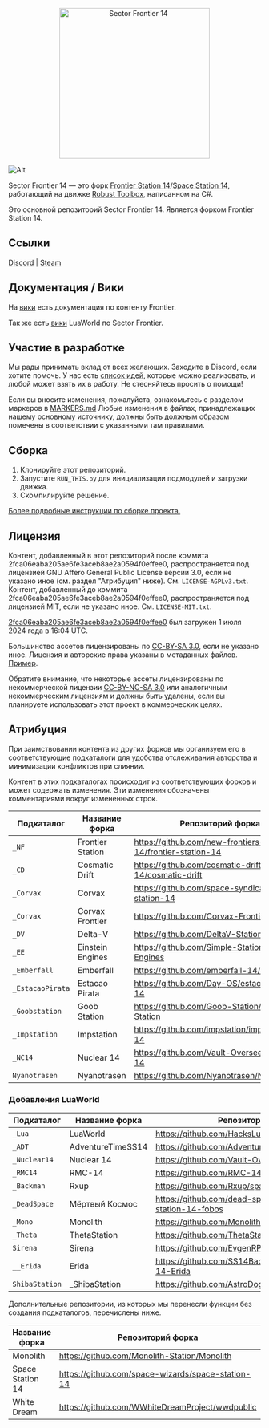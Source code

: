 <p align="center"> <img alt="Sector Frontier 14" height="300" src="https://github.com/HacksLua/sector-frontier-14/blob/master/Resources/Textures/_Lua/Logo/logogit.png?raw=true" /></p>

![Alt](https://repobeats.axiom.co/api/embed/966f78fd8296899bae8548ab217d16da5723a238.svg "Repobeats analytics image")

Sector Frontier 14 — это форк [Frontier Station 14](https://github.com/new-frontiers-14/frontier-station-14)/[Space Station 14](https://github.com/space-wizards/space-station-14), работающий на движке [Robust Toolbox](https://github.com/space-wizards/RobustToolbox), написанном на C#.

Это основной репозиторий Sector Frontier 14. Является форком Frontier Station 14.

## Ссылки

[Discord](https://discord.com/invite/3Uak8dpDpJ) | [Steam](https://store.steampowered.com/app/1255460/Space_Station_14/)

## Документация / Вики

На [вики](https://frontierstation.wiki.gg/) есть документация по контенту Frontier.

Так же есть [вики](https://wiki.luaworld.ru) LuaWorld по Sector Frontier.

## Участие в разработке

Мы рады принимать вклад от всех желающих. Заходите в Discord, если хотите помочь. У нас есть [список идей](https://discord.com/channels/1030160796401016883/1278737130411261982), которые можно реализовать, и любой может взять их в работу. Не стесняйтесь просить о помощи!

Если вы вносите изменения, пожалуйста, ознакомьтесь с разделом маркеров в [MARKERS.md](https://github.com/HacksLua/sector-frontier-14/blob/master/MARKERS.md)
Любые изменения в файлах, принадлежащих нашему основному источнику, должны быть должным образом помечены в соответствии с указанными там правилами.

## Сборка

1. Клонируйте этот репозиторий.
2. Запустите `RUN_THIS.py` для инициализации подмодулей и загрузки движка.
3. Скомпилируйте решение.

[Более подробные инструкции по сборке проекта.](https://docs.spacestation14.com/en/general-development/setup.html)

## Лицензия

Контент, добавленный в этот репозиторий после коммита 2fca06eaba205ae6fe3aceb8ae2a0594f0effee0, распространяется под лицензией GNU Affero General Public License версии 3.0, если не указано иное (см. раздел "Атрибуция" ниже). См. `LICENSE-AGPLv3.txt`.
Контент, добавленный до коммита 2fca06eaba205ae6fe3aceb8ae2a0594f0effee0, распространяется под лицензией MIT, если не указано иное. См. `LICENSE-MIT.txt`.

[2fca06eaba205ae6fe3aceb8ae2a0594f0effee0](https://github.com/new-frontiers-14/frontier-station-14/commit/2fca06eaba205ae6fe3aceb8ae2a0594f0effee0) был загружен 1 июля 2024 года в 16:04 UTC.

Большинство ассетов лицензированы по [CC-BY-SA 3.0](https://creativecommons.org/licenses/by-sa/3.0/), если не указано иное. Лицензия и авторские права указаны в метаданных файлов. [Пример](https://github.com/space-wizards/space-station-14/blob/master/Resources/Textures/Objects/Tools/crowbar.rsi/meta.json).

Обратите внимание, что некоторые ассеты лицензированы по некоммерческой лицензии [CC-BY-NC-SA 3.0](https://creativecommons.org/licenses/by-nc-sa/3.0/) или аналогичным некоммерческим лицензиям и должны быть удалены, если вы планируете использовать этот проект в коммерческих целях.

## Атрибуция

При заимствовании контента из других форков мы организуем его в соответствующие подкаталоги для удобства отслеживания авторства и минимизации конфликтов при слиянии.

Контент в этих подкаталогах происходит из соответствующих форков и может содержать изменения. Эти изменения обозначены комментариями вокруг измененных строк.

| Подкаталог | Название форка | Репозиторий форка | Лицензия |
|--------------|-----------|-----------------|---------|
| `_NF` | Frontier Station | https://github.com/new-frontiers-14/frontier-station-14 | AGPL 3.0 |
| `_CD` | Cosmatic Drift | https://github.com/cosmatic-drift-14/cosmatic-drift | MIT |
| `_Corvax` | Corvax | https://github.com/space-syndicate/space-station-14 | MIT |
| `_Corvax` | Corvax Frontier | https://github.com/Corvax-Frontier/Frontier | AGPL 3.0 |
| `_DV` | Delta-V | https://github.com/DeltaV-Station/Delta-v | AGPL 3.0 |
| `_EE` | Einstein Engines | https://github.com/Simple-Station/Einstein-Engines | AGPL 3.0 |
| `_Emberfall` | Emberfall | https://github.com/emberfall-14/emberfall | MPL 2.0 |
| `_EstacaoPirata` | Estacao Pirata | https://github.com/Day-OS/estacao-pirata-14 | AGPL 3.0 |
| `_Goobstation` | Goob Station | https://github.com/Goob-Station/Goob-Station | AGPL 3.0 |
| `_Impstation` | Impstation | https://github.com/impstation/imp-station-14 | AGPL 3.0 |
| `_NC14` | Nuclear 14 | https://github.com/Vault-Overseers/nuclear-14 | AGPL 3.0 |
| `Nyanotrasen` | Nyanotrasen | https://github.com/Nyanotrasen/Nyanotrasen | MIT |

### Добавления LuaWorld

| Подкаталог | Название форка | Репозиторий форка | Лицензия |
|--------------|-----------|-----------------|---------|
| `_Lua` | LuaWorld | https://github.com/HacksLua/sector-frontier-14 | AGPL 3.0 |
| `_ADT` | AdventureTimeSS14 | https://github.com/AdventureTimeSS14/space_station | MIT |
| `_Nuclear14` | Nuclear 14 | https://github.com/Vault-Overseers/nuclear-14 | AGPL 3.0 |
| `_RMC14` | RMC-14 | https://github.com/RMC-14/RMC-14 | MIT |
| `_Backman` | Rxup | https://github.com/Rxup/space-station-14 | AGPL 3.0 |
| `_DeadSpace` | Мёртвый Космос | https://github.com/dead-space-server/space-station-14-fobos | Custom |
| `_Mono` | Monolith | https://github.com/Monolith-Station/Monolith | AGPL 3.0 |
| `_Theta` | ThetaStation | https://github.com/ThetaStation/ThetaStation | AGPL 3.0 |
| `Sirena` | Sirena | https://github.com/EvgenRP99/SS14-Sirena | MIT |
| `__Erida` | Erida | https://github.com/SS14Backmen/space-station-14-Erida | AGPL 3.0 |
| `ShibaStation` | _ShibaStation | https://github.com/AstroDogeDX/ShibaStation-GS | AGPL 3.0 |


Дополнительные репозитории, из которых мы перенесли функции без создания подкаталогов, перечислены ниже.

| Название форка | Репозиторий форка | Лицензия |
|-----------|-----------------|---------|
| Monolith | https://github.com/Monolith-Station/Monolith | AGPL 3.0 |
| Space Station 14 | https://github.com/space-wizards/space-station-14 | MIT |
| White Dream | https://github.com/WWhiteDreamProject/wwdpublic | AGPL 3.0 |
